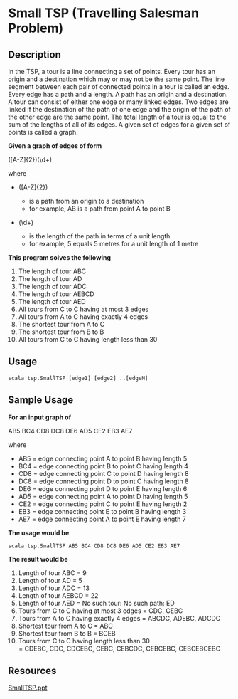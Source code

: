 Small TSP (Travelling Salesman Problem)
=======================================

Description
-----------

In the TSP, a tour is a line connecting a set of points.  Every tour has an 
origin and a destination which may or may not be the same point. The line 
segment between each pair of connected points in a tour is called an edge. 
Every edge has a path and a length. A path has an origin and a destination. 
A tour can consist of either one edge or many linked edges. Two edges are 
linked if the destination of the path of one edge and the origin of the path 
of the other edge are the same point. The total length of a tour is equal to 
the sum of the lengths of all of its edges. A given set of edges for a given 
set of points is called a graph.

**Given a graph of edges of form**

([A-Z]{2})(\d+)

where

- ([A-Z]{2})
  - is a path from an origin to a destination
  - for example, AB is a path from point A to point B
  
- (\d+) 
  - is the length of the path in terms of a unit length
  - for example, 5 equals 5 metres for a unit length of 1 metre

**This program solves the following**

1. The length of tour ABC
2. The length of tour AD
3. The length of tour ADC
4. The length of tour AEBCD
5. The length of tour AED
6. All tours from C to C having at most 3 edges
7. All tours from A to C having exactly 4 edges
8. The shortest tour from A to C
9. The shortest tour from B to B
10. All tours from C to C having length less than 30

Usage
-----

    scala tsp.SmallTSP [edge1] [edge2] ..[edgeN]

Sample Usage
------------

**For an input graph of**

AB5 BC4 CD8 DC8 DE6 AD5 CE2 EB3 AE7
  
where

- AB5 = edge connecting point A to point B having length 5
- BC4 = edge connecting point B to point C having length 4 
- CD8 = edge connecting point C to point D having length 8
- DC8 = edge connecting point D to point C having length 8
- DE6 = edge connecting point D to point E having length 6
- AD5 = edge connecting point A to point D having length 5
- CE2 = edge connecting point C to point E having length 2
- EB3 = edge connecting point E to point B having length 3
- AE7 = edge connecting point A to point E having length 7
  
**The usage would be**

    scala tsp.SmallTSP AB5 BC4 CD8 DC8 DE6 AD5 CE2 EB3 AE7

**The result would be**

1. Length of tour ABC = 9
2. Length of tour AD = 5
3. Length of tour ADC = 13
4. Length of tour AEBCD = 22
5. Length of tour AED = No such tour: No such path: ED
6. Tours from C to C having at most 3 edges = CDC, CEBC
7. Tours from A to C having exactly 4 edges = ABCDC, ADEBC, ADCDC
8. Shortest tour from A to C = ABC
9. Shortest tour from B to B = BCEB
10. Tours from C to C having length less than 30  
    = CDEBC, CDC, CDCEBC, CEBC, CEBCDC, CEBCEBC, CEBCEBCEBC

Resources
---------

[SmallTSP.ppt](SmallTSP/blob/master/SmallTSP.ppt)
